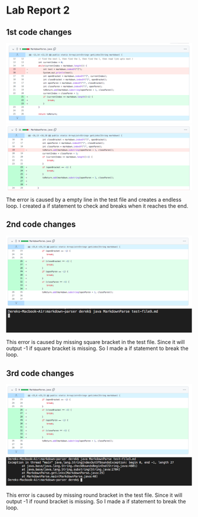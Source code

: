 # Lab Report 2
## 1st code changes
![Image](week-4-lab-report-2-1.png)
![Image](week-4-lab-report-2-2.png)

The error is caused by a empty line in the test file and creates a endless loop. I created a if statement to check and breaks when it reaches the end.

## 2nd code changes
![Image](week-4-lab-report-2-3.png)
![Image](week-4-lab-report-2-4.png)

This error is caused by missing square bracket in the test file. Since it will output -1 if square bracket is missing. So I made a if statement to break the loop.

## 3rd code changes
![Image](week-4-lab-report-2-5.png)
![Image](week-4-lab-report-2-6.png)

This error is caused by missing round bracket in the test file. Since it will output -1 if round bracket is missing. So I made a if statement to break the loop.
